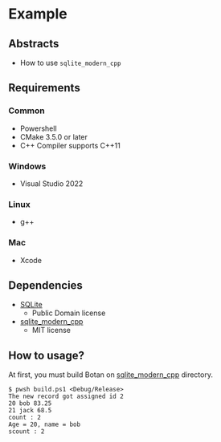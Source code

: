 # Example

## Abstracts

* How to use `sqlite_modern_cpp`

## Requirements

### Common

* Powershell
* CMake 3.5.0 or later
* C++ Compiler supports C++11

### Windows

* Visual Studio 2022

### Linux

* g++

### Mac

* Xcode

## Dependencies

* [SQLite](https://www.sqlite.org/)
  * Public Domain license
* [sqlite_modern_cpp](https://github.com/SqliteModernCpp/sqlite_modern_cpp)
  * MIT license

## How to usage?

At first, you must build Botan on [sqlite_modern_cpp](..) directory.

````shell
$ pwsh build.ps1 <Debug/Release>
The new record got assigned id 2
20 bob 83.25
21 jack 68.5
count : 2
Age = 20, name = bob
scount : 2
````